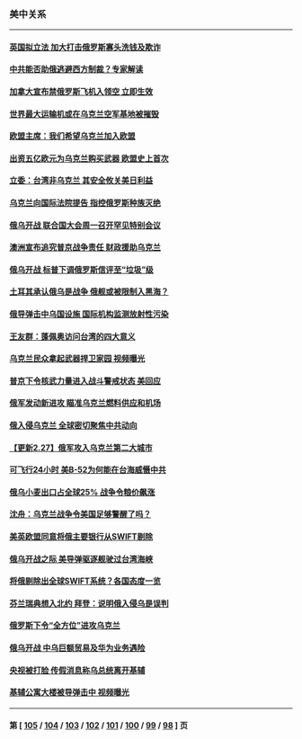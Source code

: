 ### 美中关系
---
#### [英国拟立法 加大打击俄罗斯寡头洗钱及欺诈](../../pages/nf1412576/n13610225.md) 
#### [中共能否助俄逃避西方制裁？专家解读](../../pages/nf1412576/n13609307.md) 
#### [加拿大宣布禁俄罗斯飞机入领空 立即生效](../../pages/nf1412576/n13609534.md) 
#### [世界最大运输机或在乌克兰空军基地被摧毁](../../pages/nf1412576/n13609944.md) 
#### [欧盟主席：我们希望乌克兰加入欧盟](../../pages/nf1412576/n13609967.md) 
#### [出资五亿欧元为乌克兰购买武器 欧盟史上首次](../../pages/nf1412576/n13609835.md) 
#### [立委：台湾非乌克兰 其安全攸关美日利益](../../pages/nf1412576/n13608822.md) 
#### [乌克兰向国际法院提告 指控俄罗斯种族灭绝](../../pages/nf1412576/n13609759.md) 
#### [俄乌开战 联合国大会周一召开罕见特别会议](../../pages/nf1412576/n13609607.md) 
#### [澳洲宣布追究普京战争责任 财政援助乌克兰](../../pages/nf1412576/n13609650.md) 
#### [俄乌开战 标普下调俄罗斯信评至“垃圾”级](../../pages/nf1412576/n13608553.md) 
#### [土耳其承认俄乌是战争 俄舰或被限制入黑海？](../../pages/nf1412576/n13609583.md) 
#### [俄导弹击中乌国设施 国际机构监测放射性污染](../../pages/nf1412576/n13609547.md) 
#### [王友群：蓬佩奥访问台湾的四大意义](../../pages/nf1412576/n13609549.md) 
#### [乌克兰民众拿起武器捍卫家园 视频曝光](../../pages/nf1412576/n13609456.md) 
#### [普京下令核武力量进入战斗警戒状态 美回应](../../pages/nf1412576/n13609108.md) 
#### [俄军发动新进攻 瞄准乌克兰燃料供应和机场](../../pages/nf1412576/n13609042.md) 
#### [俄入侵乌克兰 全球密切聚焦中共动向](../../pages/nf1412576/n13608835.md) 
#### [【更新2.27】俄军攻入乌克兰第二大城市](../../pages/nf1412576/n13607661.md) 
#### [可飞行24小时 美B-52为何能在台海威慑中共](../../pages/nf1412576/n13604018.md) 
#### [俄乌小麦出口占全球25% 战争令粮价飙涨](../../pages/nf1412576/n13605894.md) 
#### [沈舟：乌克兰战争令美国足够警醒了吗？](../../pages/nf1412576/n13607475.md) 
#### [美英欧盟同意将俄主要银行从SWIFT剔除](../../pages/nf1412576/n13607712.md) 
#### [俄乌开战之际 美导弹驱逐舰驶过台湾海峡](../../pages/nf1412576/n13607653.md) 
#### [将俄剔除出全球SWIFT系统？各国态度一览](../../pages/nf1412576/n13607542.md) 
#### [芬兰瑞典想入北约 拜登：说明俄入侵乌是误判](../../pages/nf1412576/n13607576.md) 
#### [俄罗斯下令“全方位”进攻乌克兰](../../pages/nf1412576/n13607528.md) 
#### [俄乌开战 中乌巨额贸易及华为业务遇险](../../pages/nf1412576/n13607443.md) 
#### [央视被打脸 传假消息称乌总统离开基辅](../../pages/nf1412576/n13607359.md) 
#### [基辅公寓大楼被导弹击中 视频曝光](../../pages/nf1412576/n13607331.md) 

---
#### 第 [ [105](./105.md) / [104](./104.md) / [103](./103.md) / [102](./102.md) / [101](./101.md) / [100](./100.md) / [99](./99.md) / [98](./98.md) ] 页
